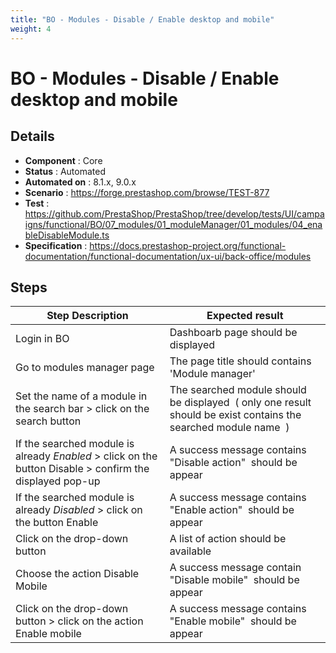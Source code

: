 ```yaml
---
title: "BO - Modules - Disable / Enable desktop and mobile"
weight: 4
---
```


# BO - Modules - Disable / Enable desktop and mobile
## Details
* **Component** : Core
* **Status** : Automated
* **Automated on** : 8.1.x, 9.0.x
* **Scenario** : https://forge.prestashop.com/browse/TEST-877
* **Test** : https://github.com/PrestaShop/PrestaShop/tree/develop/tests/UI/campaigns/functional/BO/07_modules/01_moduleManager/01_modules/04_enableDisableModule.ts
* **Specification** : https://docs.prestashop-project.org/functional-documentation/functional-documentation/ux-ui/back-office/modules

## Steps
| Step Description | Expected result |
| ----- | ----- |
| Login in BO | Dashboarb page should be displayed |
| Go to modules manager page | The page title should contains 'Module manager' |
| Set the name of a module in the search bar > click on the search button | The searched module should be displayed  ( only one result should be exist contains the searched module name  ) |
| If the searched module is already *Enabled* > click on the button Disable > confirm the displayed pop-up | A success message contains "Disable action"  should be appear |
| If the searched module is  already *Disabled* > click on the button Enable | A success message contains "Enable action"  should be appear |
| Click on the drop-down button | A list of action should be available |
| Choose the action Disable Mobile | A success message contain "Disable mobile"  should be appear |
| Click on the drop-down button > click on the action Enable mobile | A success message contains "Enable mobile"  should be appear |
